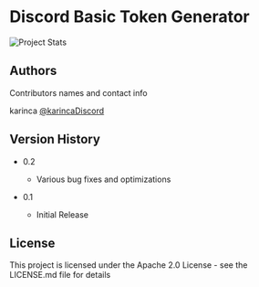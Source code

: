 # Discord Basic Token Generator

![Project Stats](https://github-readme-stats.vercel.app/api?username=karincaDev&theme=graywhite&show_icons=true)

## Authors

Contributors names and contact info

karinca 
[@karincaDiscord](https://twitter.com/karincaDiscord)

## Version History

* 0.2
    * Various bug fixes and optimizations

* 0.1
    * Initial Release

## License

This project is licensed under the Apache 2.0 License - see the LICENSE.md file for details
